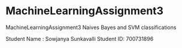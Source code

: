 # MachineLearningAssignment3
MachineLearningAssignment3
Naives Bayes and SVM classifications

Student Name : Sowjanya Sunkavalli
Student ID: 700731896
